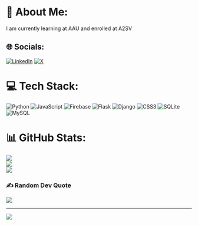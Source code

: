 # 💫 About Me:
I am currently learning at AAU and enrolled at A2SV<br>


## 🌐 Socials:
[![LinkedIn](https://img.shields.io/badge/LinkedIn-%230077B5.svg?logo=linkedin&logoColor=white)](https://linkedin.com/in/addisu-mengistu-bb1a26244) [![X](https://img.shields.io/badge/X-black.svg?logo=X&logoColor=white)](https://x.com/CrackingAstro) 

# 💻 Tech Stack:
![Python](https://img.shields.io/badge/python-3670A0?style=for-the-badge&logo=python&logoColor=ffdd54) ![JavaScript](https://img.shields.io/badge/javascript-%23323330.svg?style=for-the-badge&logo=javascript&logoColor=%23F7DF1E) ![Firebase](https://img.shields.io/badge/firebase-%23039BE5.svg?style=for-the-badge&logo=firebase) ![Flask](https://img.shields.io/badge/flask-%23000.svg?style=for-the-badge&logo=flask&logoColor=white) ![Django](https://img.shields.io/badge/django-%23092E20.svg?style=for-the-badge&logo=django&logoColor=white) ![CSS3](https://img.shields.io/badge/css3-%231572B6.svg?style=for-the-badge&logo=css3&logoColor=white) ![SQLite](https://img.shields.io/badge/sqlite-%2307405e.svg?style=for-the-badge&logo=sqlite&logoColor=white) ![MySQL](https://img.shields.io/badge/mysql-%2300000f.svg?style=for-the-badge&logo=mysql&logoColor=white)
# 📊 GitHub Stats:
![](https://github-readme-stats.vercel.app/api?username=Crackingastro&theme=dark&hide_border=true&include_all_commits=true&count_private=true)<br/>
![](https://github-readme-streak-stats.herokuapp.com/?user=Crackingastro&theme=dark&hide_border=true)<br/>
![](https://github-readme-stats.vercel.app/api/top-langs/?username=Crackingastro&theme=dark&hide_border=true&include_all_commits=true&count_private=true&layout=compact)

### ✍️ Random Dev Quote
![](https://quotes-github-readme.vercel.app/api?type=horizontal&theme=radical)

---
[![](https://visitcount.itsvg.in/api?id=Crackingastro&icon=0&color=0)](https://visitcount.itsvg.in)

<!-- Proudly created with GPRM ( https://gprm.itsvg.in ) -->
